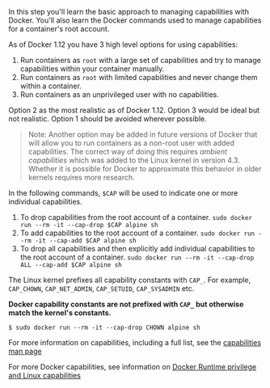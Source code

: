 
In this step you'll learn the basic approach to managing capabilities with Docker. You'll also learn the Docker commands used to manage capabilities for a container's root account.

As of Docker 1.12 you have 3 high level options for using capabilities:

1. Run containers as `root` with a large set of capabilities and try to manage capabilities within your container manually.
2. Run containers as `root` with limited capabilities and never change them within a container.
3. Run containers as an unprivileged user with no capabilities.

Option 2 as the most realistic as of Docker 1.12. Option 3 would be ideal but not realistic. Option 1 should be avoided wherever possible.

> Note: Another option may be added in future versions of Docker that will allow you to run containers as a non-root user with added capabilities. The correct way of doing this requires _ambient capabilities_ which was added to the Linux kernel in version 4.3. Whether it is possible for Docker to approximate this behavior in older kernels requires more research.


In the following commands, ``$CAP`` will be used to indicate one or more individual capabilities.

1. To drop capabilities from the root account of a container.
``sudo docker run --rm -it --cap-drop $CAP alpine sh``
2. To add capabilities to the root account of a container.
``sudo docker run --rm -it --cap-add $CAP alpine sh``
3. To drop all capabilities and then explicitly add individual capabilities to the root account of a container.
``sudo docker run --rm -it --cap-drop ALL --cap-add $CAP alpine sh``

The Linux kernel prefixes all capability constants with ``CAP_``. For example, ``CAP_CHOWN``, ``CAP_NET_ADMIN``, ``CAP_SETUID``, ``CAP_SYSADMIN`` etc.

 **Docker capability constants are not prefixed with ``CAP_`` but otherwise match the kernel's constants.**

```
$ sudo docker run --rm -it --cap-drop CHOWN alpine sh
```

For more information on capabilities, including a full list, see the [capabilities man page](http://man7.org/linux/man-pages/man7/capabilities.7.html)

For more Docker capabilities, see information on [Docker Runtime privilege and Linux capabilities](https://docs.docker.com/engine/reference/run/#/runtime-privilege-and-linux-capabilities)
